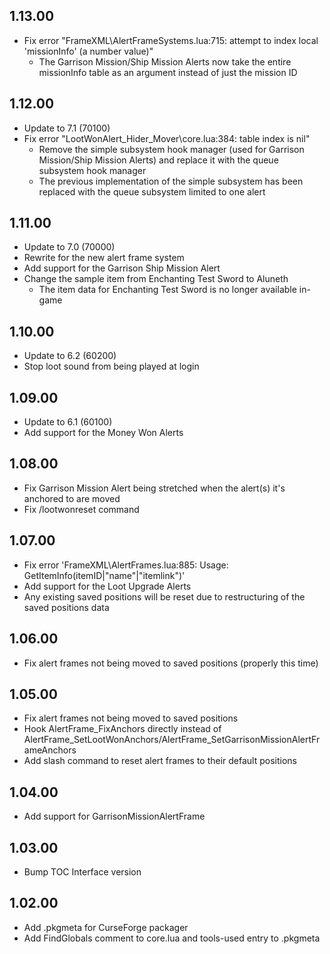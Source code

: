 ## 1.13.00
- Fix error "FrameXML\AlertFrameSystems.lua:715: attempt to index local 'missionInfo' (a number value)"
	- The Garrison Mission/Ship Mission Alerts now take the entire missionInfo table as an argument instead of just the mission ID

## 1.12.00
- Update to 7.1 (70100)
- Fix error "LootWonAlert_Hider_Mover\core.lua:384: table index is nil"
	- Remove the simple subsystem hook manager (used for Garrison Mission/Ship Mission Alerts) and replace it with the queue subsystem hook manager
	- The previous implementation of the simple subsystem has been replaced with the queue subsystem limited to one alert

## 1.11.00
- Update to 7.0 (70000)
- Rewrite for the new alert frame system
- Add support for the Garrison Ship Mission Alert
- Change the sample item from Enchanting Test Sword to Aluneth
  - The item data for Enchanting Test Sword is no longer available in-game

## 1.10.00
- Update to 6.2 (60200)
- Stop loot sound from being played at login

## 1.09.00
- Update to 6.1 (60100)
- Add support for the Money Won Alerts

## 1.08.00
- Fix Garrison Mission Alert being stretched when the alert(s) it's anchored to are moved
- Fix /lootwonreset command

## 1.07.00
- Fix error 'FrameXML\AlertFrames.lua:885: Usage: GetItemInfo(itemID|"name"|"itemlink")'
- Add support for the Loot Upgrade Alerts
- Any existing saved positions will be reset due to restructuring of the saved positions data

## 1.06.00
- Fix alert frames not being moved to saved positions (properly this time)

## 1.05.00
- Fix alert frames not being moved to saved positions
- Hook AlertFrame_FixAnchors directly instead of AlertFrame_SetLootWonAnchors/AlertFrame_SetGarrisonMissionAlertFrameAnchors
- Add slash command to reset alert frames to their default positions

## 1.04.00
- Add support for GarrisonMissionAlertFrame

## 1.03.00
- Bump TOC Interface version

## 1.02.00
- Add .pkgmeta for CurseForge packager
- Add FindGlobals comment to core.lua and tools-used entry to .pkgmeta